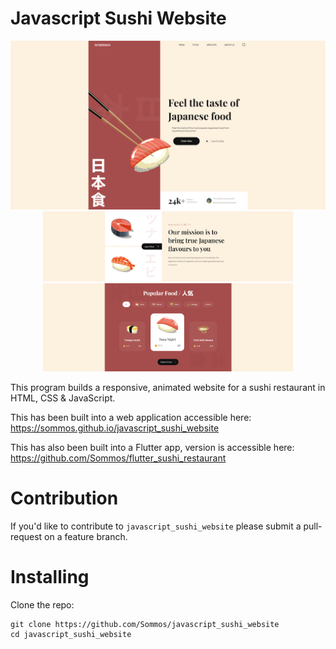 # Javascript Sushi Website

<p align="center">
    <img src="image_0.png" width="800" />
    <img src="image_1.png" width="400" />
    <img src="image_2.png" width="400" />
</p>

This program builds a responsive, animated website for a sushi restaurant in HTML, CSS & JavaScript.

This has been built into a web application accessible here: https://sommos.github.io/javascript_sushi_website

This has also been built into a Flutter app, version is accessible here: https://github.com/Sommos/flutter_sushi_restaurant

# Contribution

If you'd like to contribute to `javascript_sushi_website` please submit a pull-request on a feature branch.

# Installing

Clone the repo:

    git clone https://github.com/Sommos/javascript_sushi_website
    cd javascript_sushi_website
